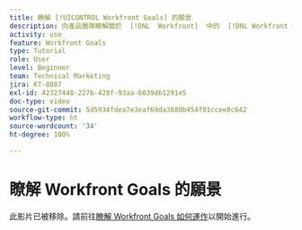 ```yaml
---
title: 瞭解 [!UICONTROL Workfront Goals] 的願景
description: 向產品團隊瞭解關於  [!DNL  Workfront]  中的  [!DNL Workfront Goals] 。
activity: use
feature: Workfront Goals
type: Tutorial
role: User
level: Beginner
team: Technical Marketing
jira: KT-8887
exl-id: 42327448-227b-428f-93aa-6039db1291e5
doc-type: video
source-git-commit: 5d5934fdea7e3eaf69da3880b454f01ccee8c642
workflow-type: ht
source-wordcount: '34'
ht-degree: 100%

---
```


# 瞭解 Workfront Goals 的願景

此影片已被移除。請前往[瞭解 Workfront Goals 如何運作](/help/workfront-goals/establish-a-vision-for-your-org/understand-how-workfront-goals-works.md)以開始進行。
